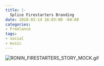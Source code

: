 ```yaml
---
title: |-
  Splice Firestarters Branding
date: 2018-03-14 16:03:00 -04:00
categories:
- Freelance
tags:
- social
- music
---
```


![RONIN_FIRESTARTERS_STORY_MOCK.gif](/uploads/RONIN_FIRESTARTERS_STORY_MOCK.gif)